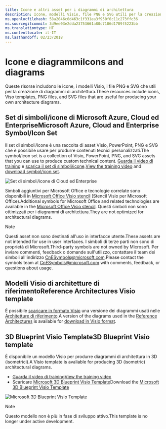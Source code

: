 ```yaml
---
title: Icone e altri asset per i diagrammi di architettura
description: Icone, modelli Visio, file PNG e SVG utili per la creazione di diagrammi di architettura
ms.openlocfilehash: 58a2046c0d463c1f331ea3f950f0c11c273ffc36
ms.sourcegitcommit: 3d9ee03e2dda23753661a80c7106d1789f5223bb
ms.translationtype: HT
ms.contentlocale: it-IT
ms.lasthandoff: 02/23/2018
---
```

# <a name="icons-and-diagrams"></a><span data-ttu-id="a8990-103">Icone e diagrammi</span><span class="sxs-lookup"><span data-stu-id="a8990-103">Icons and diagrams</span></span>

<span data-ttu-id="a8990-104">Queste risorse includono le icone, i modelli Visio, i file PNG e SVG che utili per la creazione di diagrammi di architettura.</span><span class="sxs-lookup"><span data-stu-id="a8990-104">These resources include icons, Viso templates, PNG files, and SVG files that are useful for producing your own architecture diagrams.</span></span>

## <a name="microsoft-azure-cloud-and-enterprise-symbolicon-set"></a><span data-ttu-id="a8990-105">Set di simboli/icone di Microsoft Azure, Cloud ed Enterprise</span><span class="sxs-lookup"><span data-stu-id="a8990-105">Microsoft Azure, Cloud and Enterprise Symbol/Icon Set</span></span>

<span data-ttu-id="a8990-106">Il set di simboli/icone è una raccolta di asset Visio, PowerPoint, PNG e SVG che è possibile usare per produrre contenuti tecnici personalizzati.</span><span class="sxs-lookup"><span data-stu-id="a8990-106">The symbol/icon set is a collection of Visio, PowerPoint, PNG, and SVG assets that you can use to produce custom technical content.</span></span>
<span data-ttu-id="a8990-107">[Guarda il video di training](http://aka.ms/CnESymbolsVideo) e [scarica il set di simboli/icone](http://aka.ms/CnESymbols).</span><span class="sxs-lookup"><span data-stu-id="a8990-107">[View the training video](http://aka.ms/CnESymbolsVideo) and [download symbol/icon set](http://aka.ms/CnESymbols).</span></span> 

![Set di simboli/icone di Cloud ed Enterprise](./_images/CnESymbols.png)

<span data-ttu-id="a8990-109">Simboli aggiuntivi per Microsoft Office e tecnologie correlate sono disponibili in [Microsoft Office Visio stencil](http://www.microsoft.com/download/details.aspx?id=35772) (Stencil Visio per Microsoft Office).</span><span class="sxs-lookup"><span data-stu-id="a8990-109">Additional symbols for Microsoft Office and related technologies are available in the [Microsoft Office Visio stencil](http://www.microsoft.com/download/details.aspx?id=35772).</span></span> <span data-ttu-id="a8990-110">Questi simboli non sono ottimizzati per i diagrammi di architettura.</span><span class="sxs-lookup"><span data-stu-id="a8990-110">They are not optimized for architectural diagrams.</span></span>   

> [!NOTE]
> <span data-ttu-id="a8990-111">Questi asset non sono destinati all'uso in interfacce utente.</span><span class="sxs-lookup"><span data-stu-id="a8990-111">These assets are not intended for use in user interfaces.</span></span> <span data-ttu-id="a8990-112">I simboli di terze parti non sono di proprietà di Microsoft.</span><span class="sxs-lookup"><span data-stu-id="a8990-112">Third-party symbols are not owned by Microsoft.</span></span>
> <span data-ttu-id="a8990-113">Per inviare commenti, feedback o domande sull'utilizzo, contattare il team dei simboli all'indirizzo [CnESymbols@microsoft.com](mailto:CnESymbols@microsoft.com).</span><span class="sxs-lookup"><span data-stu-id="a8990-113">Please contact the symbols team at [CnESymbols@microsoft.com](mailto:CnESymbols@microsoft.com) with comments, feedback, or questions about usage.</span></span>

## <a name="reference-architectures-visio-template"></a><span data-ttu-id="a8990-114">Modelli Visio di architetture di riferimento</span><span class="sxs-lookup"><span data-stu-id="a8990-114">Reference Architectures Visio template</span></span> 

<span data-ttu-id="a8990-115">È possibile [scaricare in formato Visio](https://aka.ms/arch-diagrams) una versione dei diagrammi usati nelle [Architetture di riferimento](../reference-architectures/index.md).</span><span class="sxs-lookup"><span data-stu-id="a8990-115">A version of the diagrams used in the [Reference Architectures](../reference-architectures/index.md) is available for [download in Visio format](https://aka.ms/arch-diagrams).</span></span>

## <a name="3d-blueprint-visio-template"></a><span data-ttu-id="a8990-116">3D Blueprint Visio Template</span><span class="sxs-lookup"><span data-stu-id="a8990-116">3D Blueprint Visio template</span></span>

<span data-ttu-id="a8990-117">È disponibile un modello Visio per produrre diagrammi di architettura in 3D (isometrici).</span><span class="sxs-lookup"><span data-stu-id="a8990-117">A Visio template is avaliable for producing 3D (isometric) architectural diagrams.</span></span>

- [<span data-ttu-id="a8990-118">Guarda il video di training</span><span class="sxs-lookup"><span data-stu-id="a8990-118">View the training video</span></span>](http://aka.ms/3dBlueprintTemplateVideo) 
- <span data-ttu-id="a8990-119">Scaricare [Microsoft 3D Blueprint Visio Template](http://aka.ms/3DBlueprintTemplate)</span><span class="sxs-lookup"><span data-stu-id="a8990-119">Download the [Microsoft 3D Blueprint Visio Template](http://aka.ms/3DBlueprintTemplate)</span></span>

![Microsoft 3D Blueprint Visio Template](./_images/3DBlueprintVisioTemplate.png)

> [!NOTE]
> <span data-ttu-id="a8990-121">Questo modello non è più in fase di sviluppo attivo.</span><span class="sxs-lookup"><span data-stu-id="a8990-121">This template is no longer under active development.</span></span>
